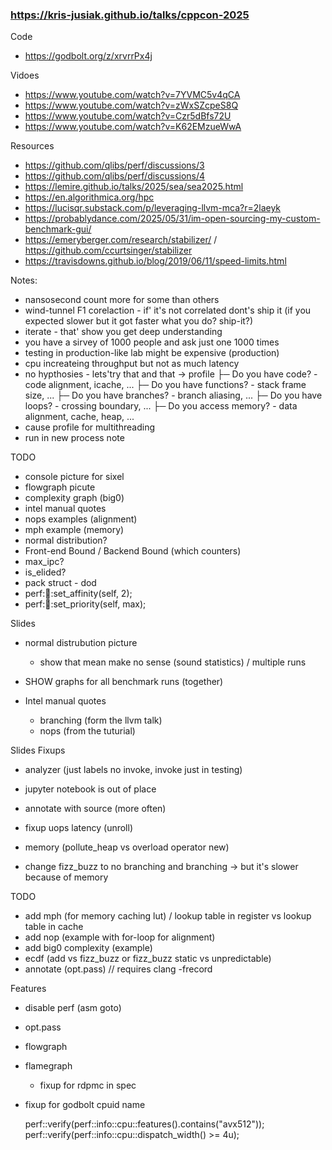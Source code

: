 ### https://kris-jusiak.github.io/talks/cppcon-2025

Code
- https://godbolt.org/z/xrvrrPx4j

Vidoes
- https://www.youtube.com/watch?v=7YVMC5v4qCA
- https://www.youtube.com/watch?v=zWxSZcpeS8Q
- https://www.youtube.com/watch?v=Czr5dBfs72U
- https://www.youtube.com/watch?v=K62EMzueWwA

Resources
- https://github.com/qlibs/perf/discussions/3
- https://github.com/qlibs/perf/discussions/4
- https://lemire.github.io/talks/2025/sea/sea2025.html
- https://en.algorithmica.org/hpc
- https://lucisqr.substack.com/p/leveraging-llvm-mca?r=2laeyk
- https://probablydance.com/2025/05/31/im-open-sourcing-my-custom-benchmark-gui/
- https://emeryberger.com/research/stabilizer/ / https://github.com/ccurtsinger/stabilizer
- https://travisdowns.github.io/blog/2019/06/11/speed-limits.html

Notes:
  - nansosecond count more for some than others
  - wind-tunnel F1 corelaction - if' it's not correlated dont's ship it (if you expected slower but it got faster what you do? ship-it?)
  - iterate - that' show you get deep understanding
  - you have a sirvey of 1000 people and ask just one 1000 times
  - testing in production-like lab might be expensive (production)
  - cpu increateing throughput but not as much latency
  - no hypthosies - lets'try that and that -> profile
    ├─ Do you have code?      - code alignment, icache, ...
    ├─ Do you have functions? - stack frame size, ...
    ├─ Do you have branches?  - branch aliasing, ...
    ├─ Do you have loops?     - crossing boundary, ...
    ├─ Do you access memory?  - data alignment, cache, heap, ...
  - cause profile for multithreading
  - run in new process note

TODO
  - console picture for sixel
  - flowgraph picute
  - complexity graph (big0)
  - intel manual quotes
  - nops examples (alignment)
  - mph example (memory)
  - normal distribution?
  - Front-end Bound / Backend Bound (which counters)
  - max_ipc?
  - is_elided?
  - pack struct - dod
  - perf::thread::set_affinity(self, 2);
  - perf::thread::set_priority(self, max);

Slides
- normal distrubution picture
    - show that mean make no sense (sound statistics) / multiple runs

- SHOW graphs for all benchmark runs (together)

- Intel manual quotes
    - branching (form the llvm talk)
    - nops (from the tuturial)

Slides Fixups
- analyzer (just labels no invoke, invoke just in testing)
- jupyter notebook is out of place
- annotate with source (more often)
- fixup uops latency (unroll)
- memory (pollute_heap vs overload operator new)

- change fizz_buzz to no branching and branching -> but it's slower because of memory

TODO
- add mph (for memory caching lut) / lookup table in register vs lookup table in cache
- add nop (example with for-loop for alignment)
- add big0 complexity (example)
- ecdf (add vs fizz_buzz or fizz_buzz static vs unpredictable)
- annotate (opt.pass) // requires clang -frecord

Features
- disable perf (asm goto)
- opt.pass
- flowgraph
- flamegraph
    - fixup for rdpmc in spec
- fixup for godbolt cpuid name

  perf::verify(perf::info::cpu::features().contains("avx512"));
  perf::verify(perf::info::cpu::dispatch_width() >= 4u);
